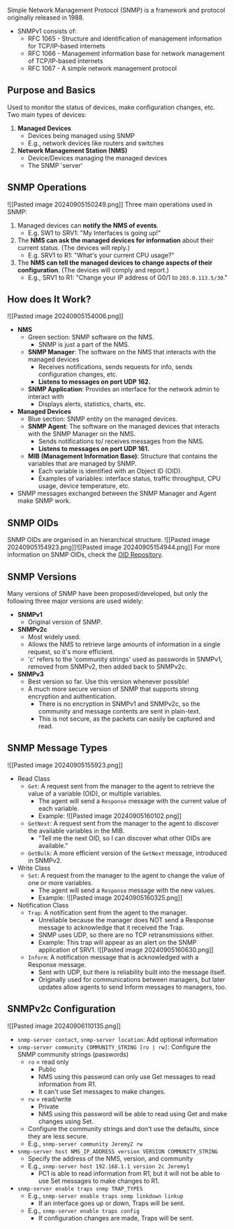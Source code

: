 Simple Network Management Protocol (SNMP) is a framework and protocol originally released in 1988. 
- SNMPv1 consists of:
	- RFC 1065 - Structure and identification of management information for TCP/IP-based internets
	- RFC 1066 - Management information base for network management of TCP/IP-based internets
	- RFC 1067 - A simple network management protocol
## Purpose and Basics
Used to monitor the status of devices, make configuration changes, etc.
Two main types of devices:
1.  **Managed Devices**
	- Devices being managed using SNMP
	- E.g., network devices like routers and switches
2. **Network Management Station (NMS)**
	- Device/Devices managing the managed devices
	- The SNMP 'server'
## SNMP Operations
![[Pasted image 20240905150249.png]]
Three main operations used in SNMP:
1. Managed devices can **notify the NMS of events**.
	- E.g. SW1 to SRV1: "My Interfaces is going up!"
2. The **NMS can ask the managed devices for information** about their current status. (The devices will reply.)
	- E.g. SRV1 to R1: "What's your current CPU usage?"
3. The **NMS can tell the managed devices to change aspects of their configuration**. (The devices will comply and report.)
	- E.g., SRV1 to R1: "Change your IP address of G0/1 to `203.0.113.5/30`."
## How does It Work?
![[Pasted image 20240905154006.png]]
- **NMS**
	- Green section: SNMP software on the NMS.
		- SNMP is just a part of the NMS.
	- **SNMP Manager**: The software on the NMS that interacts with the managed devices
		- Receives notifications, sends requests for info, sends configuration changes, etc.
		- **Listens to messages on port UDP 162.**
	- **SNMP Application**: Provides an interface for the network admin to interact with
		- Displays alerts, statistics, charts, etc.
- **Managed Devices**
	- Blue section: SNMP entity on the managed devices.
	- **SNMP Agent**: The software on the managed devices that interacts with the SNMP Manager on the NMS.
		- Sends notifications to/ receives messages from the NMS.
		- **Listens to messages on port UDP 161.**
	- **MIB (Management Information Base)**: Structure that contains the variables that are managed by SNMP.
		- Each variable is identified with an Object ID (OID).
		- Examples of variables: interface status, traffic throughput, CPU usage, device temperature, etc. 
- SNMP messages exchanged between the SNMP Manager and Agent make SNMP work.
## SNMP OIDs
SNMP OIDs are organised in an hierarchical structure.
![[Pasted image 20240905154923.png]]![[Pasted image 20240905154944.png]]
For more information on SNMP OIDs, check the [OID Repository](https://oid-info.com).
## SNMP Versions
Many versions of SNMP have been proposed/developed, but only the following three major versions are used widely:
- **SNMPv1**
	- Original version of SNMP.
- **SNMPv2c**
	- Most widely used.
	- Allows the NMS to retrieve large amounts of information in a single request, so it's more efficient.
	- 'c' refers to the 'community strings' used as passwords in SNMPv1, removed from SNMPv2, then added back to SNMPv2c.
- **SNMPv3**
	- Best version so far. Use this version whenever possible!
	- A much more secure version of SNMP that supports strong encryption and authentication.
		- There is no encryption in SNMPv1 and SNMPv2c, so the community and message contents are sent in plain-text. 
		- This is not secure, as the packets can easily be captured and read.
## SNMP Message Types
![[Pasted image 20240905155923.png]]
- Read Class
	- `Get`: A request sent from the manager to the agent to retrieve the value of a variable (OID), or multiple variables.
		- The agent will send a `Response` message with the current value of each variable. 
		- Example: ![[Pasted image 20240905160102.png]]
	- `GetNext`: A request sent from the manager to the agent to discover the available variables in the MIB.
		- "Tell me the next OID, so I can discover what other OIDs are available."
	- `GetBulk`: A more efficient version of the `GetNext` message, introduced in SNMPv2.
- Write Class
	- `Set`: A request from the manager to the agent to change the value of one or more variables.
		- The agent will send a `Response` message with the new values.
		- Example: ![[Pasted image 20240905160325.png]]
- Notification Class
	- `Trap`: A notification sent from the agent to the manager. 
		- Unreliable because the manager does NOT send a Response message to acknowledge that it received the Trap.  
		- SNMP uses UDP, so there are no TCP retransmissions either.
		- Example: This trap will appear as an alert on the SNMP application of SRV1. ![[Pasted image 20240905160630.png]]
	- `Inform`: A notification message that is acknowledged with a Response message.
		- Sent with UDP, but there is reliability built into the message itself.
		- Originally used for communications between managers, but later updates allow agents to send Inform messages to managers, too.
## SNMPv2c Configuration
![[Pasted image 20240906110135.png]]
- `snmp-server contact`, `snmp-server location`: Add optional information
- `snmp-server community COMMUNITY_STRING [ro | rw]`: Configure the SNMP community strings (passwords)
	- `ro` = read only
		- Public 
		- NMS using this password can only use Get messages to read information from R1.
		- It can't use Set messages to make changes.
	- `rw` = read/write
		- Private
		- NMS using this password will be able to read using Get and make changes using Set.
	- Configure the community strings and don't use the defaults, since they are less secure.
	- E.g., `snmp-server community Jeremy2 rw`
- `snmp-server host NMS_IP_ADDRESS version VERSION COMMUNITY_STRING`
	- Specify the address of the NMS, version, and community
	- E.g., `snmp-server host 192.168.1.1 version 2c Jeremy1`
		- PC1 is able to read information from R1, but it will not be able to use Set messages to make changes to R1.
- `snmp-server enable traps snmp TRAP_TYPES`
	- E.g., `snmp-server enable traps snmp linkdown linkup`
		- If an interface goes up or down, Traps will be sent.
	- E.g., `snmp-server enable traps config`
		- If configuration changes are made, Traps will be sent.